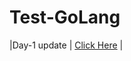 # Test-GoLang

|Day-1 update | [Click Here](https://github.com/SKsaikiran/Learn-GoLang/tree/main/day-1) |

